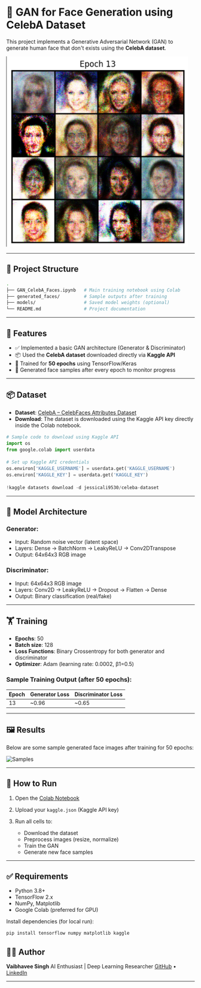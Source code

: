 # 🧠 GAN for Face Generation using CelebA Dataset

This project implements a Generative Adversarial Network (GAN) to generate human face that don't exists using the **CelebA dataset**.

![Generated Faces](https://github.com/Vaibhavee89/FaceForge/blob/main/GAN.png) 

---

## 📁 Project Structure

```bash
.
├── GAN_CelebA_Faces.ipynb   # Main training notebook using Colab
├── generated_faces/         # Sample outputs after training
├── models/                  # Saved model weights (optional)
└── README.md                # Project documentation
````

---

## 📌 Features

* ✅ Implemented a basic GAN architecture (Generator & Discriminator)
* 📦 Used the **CelebA dataset** downloaded directly via **Kaggle API**
* 🧪 Trained for **50 epochs** using TensorFlow/Keras
* 🎨 Generated face samples after every epoch to monitor progress

---

## 📦 Dataset

* **Dataset**: [CelebA – CelebFaces Attributes Dataset](https://www.kaggle.com/datasets/jessicali9530/celeba-dataset)
* **Download**: The dataset is downloaded using the Kaggle API key directly inside the Colab notebook.

```python
# Sample code to download using Kaggle API
import os
from google.colab import userdata

# Set up Kaggle API credentials
os.environ['KAGGLE_USERNAME'] = userdata.get('KAGGLE_USERNAME')
os.environ['KAGGLE_KEY'] = userdata.get('KAGGLE_KEY')

!kaggle datasets download -d jessicali9530/celeba-dataset
```

---

## 🧠 Model Architecture

### Generator:

* Input: Random noise vector (latent space)
* Layers: Dense → BatchNorm → LeakyReLU → Conv2DTranspose
* Output: 64x64x3 RGB image

### Discriminator:

* Input: 64x64x3 RGB image
* Layers: Conv2D → LeakyReLU → Dropout → Flatten → Dense
* Output: Binary classification (real/fake)

---

## 🏋️ Training

* **Epochs**: 50
* **Batch size**: 128
* **Loss Functions**: Binary Crossentropy for both generator and discriminator
* **Optimizer**: Adam (learning rate: 0.0002, β1=0.5)

### Sample Training Output (after 50 epochs):

| Epoch | Generator Loss | Discriminator Loss |
| ----- | -------------- | ------------------ |
| 13    | \~0.96        | \~0.65             |

---

## 🖼️ Results

Below are some sample generated face images after training for 50 epochs:

![Samples](generated_faces/sample_epoch_50.png) <!-- Replace with actual sample image path -->

---

## 🚀 How to Run

1. Open the [Colab Notebook](./GAN_CelebA_Faces.ipynb)
2. Upload your `kaggle.json` (Kaggle API key)
3. Run all cells to:

   * Download the dataset
   * Preprocess images (resize, normalize)
   * Train the GAN
   * Generate new face samples

---

## ✅ Requirements

* Python 3.8+
* TensorFlow 2.x
* NumPy, Matplotlib
* Google Colab (preferred for GPU)

Install dependencies (for local run):

```bash
pip install tensorflow numpy matplotlib kaggle
```


## 🧑‍💻 Author

**Vaibhavee Singh**
AI Enthusiast | Deep Learning Researcher
[GitHub](https://github.com/vaibhavee-singh) • [LinkedIn](https://linkedin.com/in/vaibhavee-singh)

---

